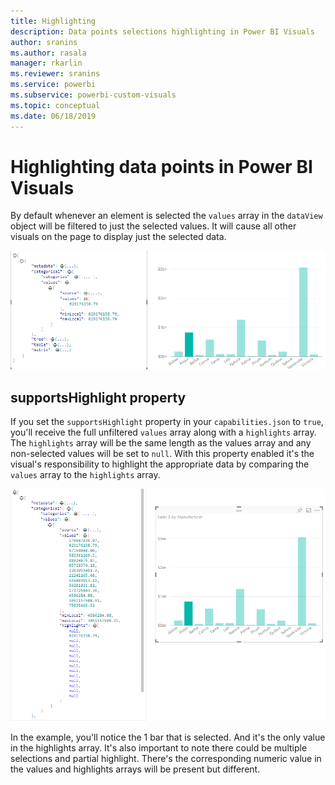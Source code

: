 ```yaml
---
title: Highlighting
description: Data points selections highlighting in Power BI Visuals
author: sranins
ms.author: rasala
manager: rkarlin
ms.reviewer: sranins
ms.service: powerbi
ms.subservice: powerbi-custom-visuals
ms.topic: conceptual
ms.date: 06/18/2019
---
```


# Highlighting data points in Power BI Visuals

By default whenever an element is selected the `values` array in the `dataView` object will be filtered to just the selected values. It will cause all other visuals on the page to display just the selected data.

![highlight `dataview` default behavior](./media/highlight-dataview.png)

## supportsHighlight property

If you set the `supportsHighlight` property in your `capabilities.json` to `true`, you'll receive the full unfiltered `values` array along with a `highlights` array. The `highlights` array will be the same length as the values array and any non-selected values will be set to `null`. With this property enabled it's the visual's responsibility to highlight the appropriate data by comparing the `values` array to the `highlights` array.

![highlight `dataview` supportshighlight](./media/highlight-dataview-supports.png)

In the example, you'll notice the 1 bar that is selected. And it's the only value in the highlights array. It's also important to note there could be multiple selections and partial highlight. There's the corresponding numeric value in the values and highlights arrays will be present but different.
